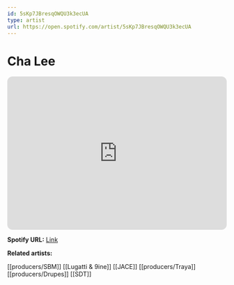 ```yaml
---
id: 5sKp7JBresqOWQU3k3ecUA
type: artist
url: https://open.spotify.com/artist/5sKp7JBresqOWQU3k3ecUA
---
```

# Cha Lee

<iframe style="border-radius:12px" src="https://open.spotify.com/embed/artist/5sKp7JBresqOWQU3k3ecUA" width="100%" height="352" frameBorder="0" allowfullscreen="" allow="autoplay; clipboard-write; encrypted-media; fullscreen; picture-in-picture" loading="lazy"></iframe>

**Spotify URL:** [Link](https://open.spotify.com/artist/5sKp7JBresqOWQU3k3ecUA)

**Related artists:**

[[producers/SBM]]
[[Lugatti & 9ine]]
[[JACE]]
[[producers/Traya]]
[[producers/Drupes]]
[[SDT]]
